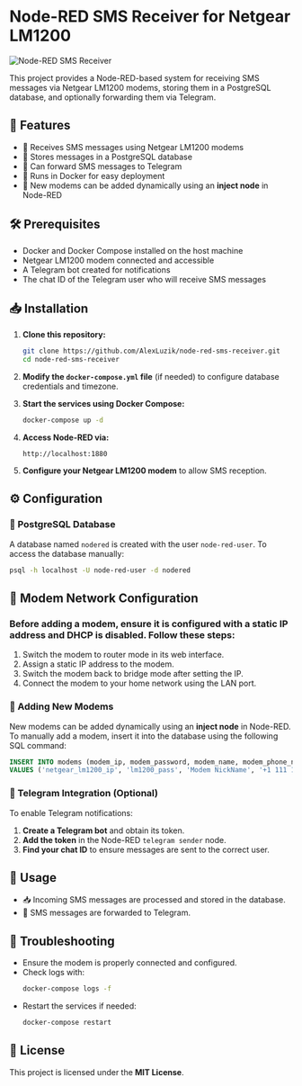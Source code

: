 # Node-RED SMS Receiver for Netgear LM1200

![Node-RED SMS Receiver](https://img.shields.io/badge/Node--RED-SMS--Receiver-blue)

This project provides a Node-RED-based system for receiving SMS messages via Netgear LM1200 modems, storing them in a PostgreSQL database, and optionally forwarding them via Telegram.

## 🚀 Features
- 📲 Receives SMS messages using Netgear LM1200 modems
- 📂 Stores messages in a PostgreSQL database
- 📡 Can forward SMS messages to Telegram
- 🐳 Runs in Docker for easy deployment
- 🔄 New modems can be added dynamically using an **inject node** in Node-RED

## 🛠 Prerequisites
- Docker and Docker Compose installed on the host machine
- Netgear LM1200 modem connected and accessible
- A Telegram bot created for notifications
- The chat ID of the Telegram user who will receive SMS messages

## 📥 Installation

1. **Clone this repository:**
   ```sh
   git clone https://github.com/AlexLuzik/node-red-sms-receiver.git
   cd node-red-sms-receiver
   ```

2. **Modify the `docker-compose.yml` file** (if needed) to configure database credentials and timezone.

3. **Start the services using Docker Compose:**
   ```sh
   docker-compose up -d
   ```

4. **Access Node-RED via:**
   ```
   http://localhost:1880
   ```

5. **Configure your Netgear LM1200 modem** to allow SMS reception.

## ⚙ Configuration

### 📌 PostgreSQL Database
A database named `nodered` is created with the user `node-red-user`.
To access the database manually:
```sh
psql -h localhost -U node-red-user -d nodered
```

## 📡 Modem Network Configuration
### Before adding a modem, ensure it is configured with a static IP address and DHCP is disabled. Follow these steps:
1. Switch the modem to router mode in its web interface.
2. Assign a static IP address to the modem.
3. Switch the modem back to bridge mode after setting the IP.
4. Connect the modem to your home network using the LAN port.

### 🔄 Adding New Modems
New modems can be added dynamically using an **inject node** in Node-RED.
To manually add a modem, insert it into the database using the following SQL command:
```sql
INSERT INTO modems (modem_ip, modem_password, modem_name, modem_phone_number, tg_chatid, enabled)
VALUES ('netgear_lm1200_ip', 'lm1200_pass', 'Modem NickName', '+1 111 111 1111', 111111111, TRUE);
```

### 🤖 Telegram Integration (Optional)
To enable Telegram notifications:
1. **Create a Telegram bot** and obtain its token.
2. **Add the token** in the Node-RED `telegram sender` node.
3. **Find your chat ID** to ensure messages are sent to the correct user.

## 📌 Usage
- 📥 Incoming SMS messages are processed and stored in the database.
- 📲 SMS messages are forwarded to Telegram.

## 🔧 Troubleshooting
- Ensure the modem is properly connected and configured.
- Check logs with:
  ```sh
  docker-compose logs -f
  ```
- Restart the services if needed:
  ```sh
  docker-compose restart
  ```

## 📜 License
This project is licensed under the **MIT License**.

